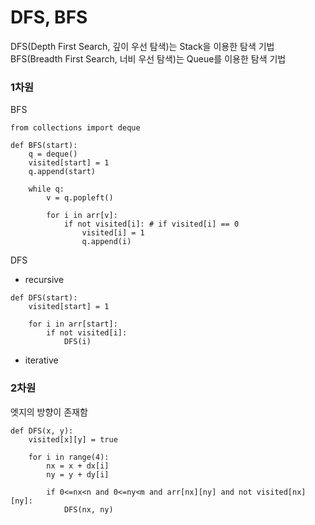 
# DFS, BFS
DFS(Depth First Search, 깊이 우선 탐색)는 Stack을 이용한 탐색 기법
BFS(Breadth First Search, 너비 우선 탐색)는 Queue를 이용한 탐색 기법

### 1차원

BFS
```
from collections import deque

def BFS(start):
    q = deque()
    visited[start] = 1
    q.append(start)

    while q:
        v = q.popleft()

        for i in arr[v]:
            if not visited[i]: # if visited[i] == 0 
                visited[i] = 1
                q.append(i)
```

DFS
- recursive
```
def DFS(start):
    visited[start] = 1

    for i in arr[start]:
        if not visited[i]:
            DFS(i)
```
- iterative


### 2차원
엣지의 방향이 존재함 
```
def DFS(x, y):
    visited[x][y] = true

    for i in range(4):
        nx = x + dx[i]
        ny = y + dy[i]

        if 0<=nx<n and 0<=ny<m and arr[nx][ny] and not visited[nx][ny]:
            DFS(nx, ny)

```